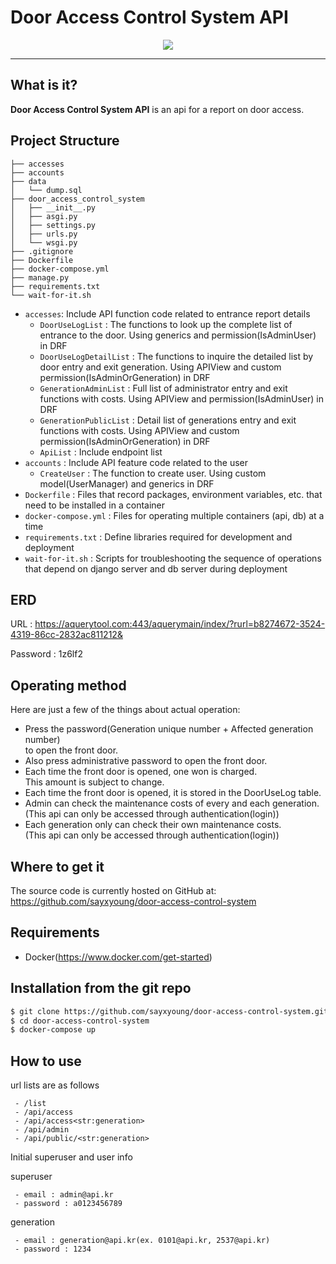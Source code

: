 # Door Access Control System API
<div align="center">
  <img src="https://user-images.githubusercontent.com/74485621/113541799-e67b7280-961d-11eb-87b1-7dd5f4bef890.png"><br>
</div>

-----------------
## What is it?
**Door Access Control System API** is an api for a report on door access.

## Project Structure
```
├── accesses
├── accounts
├── data
│   └── dump.sql
├── door_access_control_system
│   ├── __init__.py
│   ├── asgi.py
│   ├── settings.py
│   ├── urls.py
│   └── wsgi.py
├── .gitignore
├── Dockerfile
├── docker-compose.yml
├── manage.py
├── requirements.txt
└── wait-for-it.sh
```
* `accesses`: Include API function code related to entrance report details
	* `DoorUseLogList` : The functions to look up the complete list of entrance to the door. Using generics and permission(IsAdminUser) in DRF
	* `DoorUseLogDetailList` : The functions to inquire the detailed list by door entry and exit generation. Using APIView and custom permission(IsAdminOrGeneration) in DRF
	* `GenerationAdminList` : Full list of administrator entry and exit functions with costs. Using APIView and permission(IsAdminUser) in DRF
	* `GenerationPublicList` : Detail list of generations entry and exit functions with costs. Using APIView and custom permission(IsAdminOrGeneration) in DRF
	* `ApiList` : Include endpoint list
* `accounts` : Include API feature code related to the user
    * `CreateUser` : The function to create user. Using custom model(UserManager) and generics in DRF
* `Dockerfile` : Files that record packages, environment variables, etc. that need to be installed in a container
* `docker-compose.yml` : Files for operating multiple containers (api, db) at a time
* `requirements.txt` : Define libraries required for development and deployment
* `wait-for-it.sh` : Scripts for troubleshooting the sequence of operations that depend on django server and db server during deployment

## ERD 
URL : https://aquerytool.com:443/aquerymain/index/?rurl=b8274672-3524-4319-86cc-2832ac811212&

Password : 1z6lf2

## Operating method
Here are just a few of the things about actual operation:
  - Press the password(Generation unique number + Affected generation number)<br>
    to open the front door.
  - Also press administrative password to open the front door.
  - Each time the front door is opened, one won is charged.<br>
    This amount is subject to change.
  - Each time the front door is opened, it is stored in the DoorUseLog table.
  - Admin can check the maintenance costs of every and each generation.<br>
    (This api can only be accessed through authentication(login))<br>
  - Each generation only can check their own maintenance costs.<br>
    (This api can only be accessed through authentication(login))<br>

## Where to get it
The source code is currently hosted on GitHub at:
https://github.com/sayxyoung/door-access-control-system

## Requirements
  - Docker(https://www.docker.com/get-started)

## Installation from the git repo
```sh
$ git clone https://github.com/sayxyoung/door-access-control-system.git
$ cd door-access-control-system
$ docker-compose up
```

## How to use
url lists are as follows
```
 - /list
 - /api/access
 - /api/access<str:generation>
 - /api/admin
 - /api/public/<str:generation>
```

Initial superuser and user info<br>

superuser
```
 - email : admin@api.kr
 - password : a0123456789
```
generation
```
 - email : generation@api.kr(ex. 0101@api.kr, 2537@api.kr)
 - password : 1234
 ```
